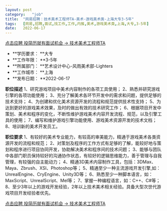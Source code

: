 ```yaml
---
layout:	post
category:	"job"
title:	"网易招聘：技术美术工程师TA-美术-游戏美术类-上海大专3-5年"
tags:	[网易,招聘,面试,找工作,工作,内推,美术,游戏美术类,上海,大专,3-5年]
date:	2022-06-17
---
```


[点击应聘 投简历就有面试机会 -> 技术美术工程师TA](http://mobile.bole.netease.com/bole/boleDetail?id=32309&employeeId=346f03c3cda5f04c&key=all)



- **学历要求： **大专
- **工作年限： **3-5年
- **所属部门： **艺术设计中心-风雨美术部-Lighters
- **工作城市： **上海
- **发布日期： **2022-06-17



**职位描述**
1、研究游戏项目中美术内容制作的各项工具使用；
2、熟悉并研究游戏引擎的各项功能使用；
3、充分了解美术各环节开发中的需求和问题，提供足够的技术支持；
4、为创建和优化美术资源开发的流程和规范提供技术性支持；
5、为达到更好的游戏美术效果，及时的做出有效的技术研究工作；
6、根据项目开发中策划、美术和程序的变化，不断性维护游戏美术内容开发流程、规范，以及引擎工具的使用；
7、编写和维护游戏引擎功能使用、游戏美术资源开发的技术文档；
8、培训新的美术开发员工。



**职位要求**
1、有较好的美术专业能力，有较高的审美能力，精通于游戏美术各类资源开发的流程和规范；
2、对策划及程序的工作方式有足够的了解，能较好地与策划和程序进行项目协同开发，协助解决美术和程序间的技术问题；
3、能够与团队中各部门职员保持较好的沟通协作状态，有较好的逻辑思维能力，善于管理与自我管理，有较强的自主能动力；
4、精通3D美术内容制作工具，包括：3DMax、Maya、Zbrush、XSI、Photoshop等；
5、精通至少一种主流游戏开发引擎,如：UnrealEngine、CryEngine、Unity3D等；
6、熟悉至少一种脚本语言，如：MaxScript、UnrealScript、Mel等；
7、掌握一种编程语言，如：C++、C#等；
8、至少3年以上的游戏开发经验，2年以上技术美术相关经验。具备大型次世代游戏项目开发经验者优先。



[点击应聘 投简历就有面试机会 -> 技术美术工程师TA](http://mobile.bole.netease.com/bole/boleDetail?id=32309&employeeId=346f03c3cda5f04c&key=all)